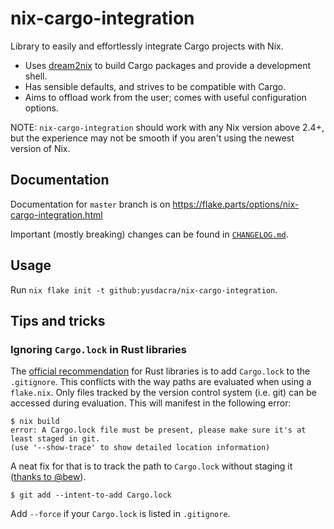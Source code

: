 # nix-cargo-integration

Library to easily and effortlessly integrate Cargo projects with Nix.

- Uses [dream2nix](https://github.com/nix-community/dream2nix) to build Cargo packages and provide a development shell.
- Has sensible defaults, and strives to be compatible with Cargo.
- Aims to offload work from the user; comes with useful configuration options.

NOTE: `nix-cargo-integration` should work with any Nix version above 2.4+, but
the experience may not be smooth if you aren't using the newest version of Nix.

## Documentation

Documentation for `master` branch is on https://flake.parts/options/nix-cargo-integration.html

Important (mostly breaking) changes can be found in [`CHANGELOG.md`](./CHANGELOG.md).

## Usage

Run `nix flake init -t github:yusdacra/nix-cargo-integration`.

## Tips and tricks

### Ignoring `Cargo.lock` in Rust libraries

The [official recommendation](https://doc.rust-lang.org/cargo/guide/cargo-toml-vs-cargo-lock.html)
for Rust libraries is to add `Cargo.lock` to the `.gitignore`. This conflicts
with the way paths are evaluated when using a `flake.nix`. Only files tracked
by the version control system (i.e. git) can be accessed during evaluation.
This will manifest in the following error:
```console
$ nix build
error: A Cargo.lock file must be present, please make sure it's at least staged in git.
(use '--show-trace' to show detailed location information)
```

A neat fix for that is to track the path to `Cargo.lock` without staging it
([thanks to @bew](https://github.com/yusdacra/nix-cargo-integration/issues/46#issuecomment-962589582)).
```console
$ git add --intent-to-add Cargo.lock
```
Add `--force` if your `Cargo.lock` is listed in `.gitignore`.
